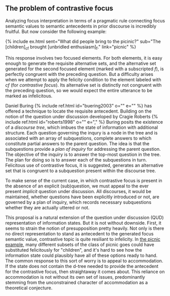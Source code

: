 ## The problem of contrastive focus

Analyzing focus interpretation in terms of a pragmatic rule connecting focus semantic values to semantic antecedents in prior discourse is incredibly fruitful. But now consider the following example:

{% include ex.html sent="What did people bring to the picinic?" sub="The [children]<sub>cf</sub> brought [unbridled enthusiasm]<sub>f</sub>." link="picnic" %} 

This response involves two focused elements. For both elements, it is easy enough to generate the requisite alternative sets, and the alternative set generated for the second focused element (marked with a subscripted *f*), is perfectly congruent with the preceding question. But a difficulty arises when we attempt to apply the felicity condition to the element labeled with *cf* (for *contrastive focus*). Its alternative set is distinctly not congruent with the preceding question, so we would expect the entire utterance to be marked as infelicitous.

Daniel Buring {% include ref.html id="buering2003" o="" e="" %} has offered a technique to locate the requisite antecedent.  Building on the notion of the question under discussion developed by Cragie Roberts {% include ref.html id="roberts1998" o="" e="," %} Buring posits the existence of a *discourse tree*, which imbues the state of information with additional structure. Each question governing the inqury is a node in the tree and is associated with an array of subquestions, complete answers to which constitute partial answers to the parent question. The idea is that the subquestions provide a *plan of inquiry* for addressing the parent question. The objective of the inquiry is to answer the top-most question in the tree. The plan for doing so is to answer each of the subquestions in turn. Felicitous use of contrastive focus, it is suggested, generates an alternative set that is congruent to a subquestion present within the discourse tree.

To make sense of the current case, in which contrastive focus is present in the absence of an explicit (sub)question, we must appeal to the ever present *implicit* question under discussion. All discourses, it would be maintained, whether questions have been explicitly introduced or not, are governed by a plan of inquiry, which records necessary subquestions whether they are actually uttered or not. 

This proposal is a natural extension of the question under discussion (QUD) representation of information states. But it is not without downside.  First, it seems to strain the notion of presupposition pretty heavily. Not only is there no direct representation to stand as antecedent to the generated focus semantic value, contrastive topic is quite resiliant to infelicity.  In [the picnic example](#picnic), many different subsets of the class of picnic goes could have substituted felicitously for "children", and it's hard to see how the information state could plausibly have all of these options ready to hand. The common response to this sort of worry is to appeal to accommodation. If the state does not contain the d-tree needed to provide the antecedent for the contrastive focus, then straightaway it comes about. This reliance on accommodation is not without its own set of issues, predominantly stemming from the unconstrained character of accommodation as a theoretical conjecture.
